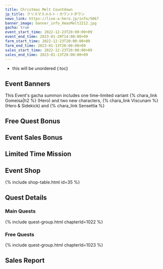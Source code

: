 ```yaml
---
title: Christmas Melt Countdown
jp_title: クリスマスメルト・カウントダウン
news_link: https://live-a-hero.jp/info/5067
banner_image: banner_info_XmasMelt2212.jpg 
gacha: true
event_start_time: 2022-12-23T20:00:00+09
event_end_time: 2023-01-20T14:00:00+09
farm_start_time: 2022-12-23T20:00:00+09
farm_end_time: 2023-01-13T20:00:00+09
sales_start_time: 2022-12-23T20:00:00+09
sales_end_time: 2023-01-13T20:00:00+09
---
```


* this will be unordered
{:toc}


## Event Banners

This Event's gacha summon includes one time-limited variant {% chara_link Gomeisa|h2 %} (Hero) and two new characters, {% chara_link Viscunam %} (Hero & Sidekick) and {% chara_link Sensettia %}

## Free Quest Bonus

## Event Sales Bonus

## Limited Time Mission

## Event Shop

{% include shop-table.html id=35 %}

## Quest Details

### Main Quests

{% include quest-group.html chapterId=1022 %}

### Free Quests

{% include quest-group.html chapterId=1023 %}

## Sales Report
